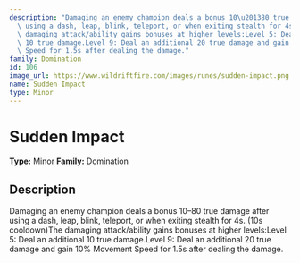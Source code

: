 ```yaml
---
description: "Damaging an enemy champion deals a bonus 10\u201380 true damage after\
  \ using a dash, leap, blink, teleport, or when exiting stealth for 4s. (10s cooldown)The\
  \ damaging attack/ability gains bonuses at higher levels:Level 5: Deal an additional\
  \ 10 true damage.Level 9: Deal an additional 20 true damage and gain 10% Movement\
  \ Speed for 1.5s after dealing the damage."
family: Domination
id: 106
image_url: https://www.wildriftfire.com/images/runes/sudden-impact.png
name: Sudden Impact
type: Minor
---
```


# Sudden Impact

**Type:** Minor
**Family:** Domination

## Description

Damaging an enemy champion deals a bonus 10–80 true damage after using a dash, leap, blink, teleport, or when exiting stealth for 4s. (10s cooldown)The damaging attack/ability gains bonuses at higher levels:Level 5: Deal an additional 10 true damage.Level 9: Deal an additional 20 true damage and gain 10% Movement Speed for 1.5s after dealing the damage.

